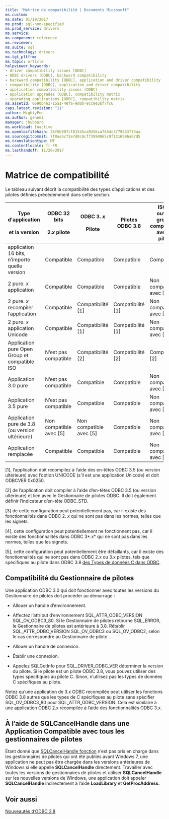 ```yaml
---
title: "Matrice de compatibilité | Documents Microsoft"
ms.custom: 
ms.date: 01/19/2017
ms.prod: sql-non-specified
ms.prod_service: drivers
ms.service: 
ms.component: reference
ms.reviewer: 
ms.suite: sql
ms.technology: drivers
ms.tgt_pltfrm: 
ms.topic: article
helpviewer_keywords:
- driver compatibility issues [ODBC]
- ODBC drivers [ODBC], backward compatibility
- backward compatibility [ODBC], application and driver compatibility
- compatibility [ODBC], application and driver compatibility
- application compatibility issues [ODBC]
- application upgrades [ODBC], compatibility matrix
- upgrading applications [ODBC], compatibility matrix
ms.assetid: 0690b463-15a1-48fa-9d0b-9cc9e5bf7fc6
caps.latest.revision: "11"
author: MightyPen
ms.author: genemi
manager: jhubbard
ms.workload: Inactive
ms.openlocfilehash: 26f6b907cf81545ce8356ca7654c3779833f73aa
ms.sourcegitcommit: 7f8aebc72e7d0c8cff3990865c9f1316996a67d5
ms.translationtype: MT
ms.contentlocale: fr-FR
ms.lasthandoff: 11/20/2017
---
```

# <a name="compatibility-matrix"></a>Matrice de compatibilité
Le tableau suivant décrit la compatibilité des types d’applications et des pilotes définies précédemment dans cette section.  
  
|Type d'application<br /><br /> et la version|ODBC 32 bits<br /><br /> 2.*x* pilote|ODBC 3. *x*<br /><br /> Pilote|Pilotes ODBC 3.8|ISO et ouvrez groupe compatibles avec le pilote|  
|--------------------------------------|-----------------------------------|---------------------------|---------------------|-----------------------------------------|  
|application 16 bits, n’importe quelle version|Compatible|Compatible|Compatible|Compatible|  
|2 pure. *x* application|Compatible|Compatible|Compatible|Non compatible avec [3]|  
|2 pure. *x* recompiler l’application|Compatible|Compatibilité [1]|Compatibilité [1]|Non compatible avec [3]|  
|2 pure. *x* application Unicode|Compatible|Compatibilité [1]|Compatibilité [1]|Non compatible avec [3]|  
|Application pure Open Group et compatible ISO|N’est pas compatible|Compatibilité [2]|Compatibilité [2]|Compatibilité [2]|  
|Application 3.0 pure|N’est pas compatible|Compatible|Compatible|Non compatible avec [4]|  
|Application 3.5 pure|N’est pas compatible|Compatible|Compatible|Non compatible avec [4]|  
|Application pure de 3.8 (ou version ultérieure)|Non compatible avec [5]|Non compatible avec [5]|Compatible|Non compatible avec [4]|  
|Application remplacée|Compatible|Compatible|Compatible|Non compatible avec [3]|  
  
 [1], l’application doit recompilez à l’aide des en-têtes ODBC 3.5 (ou version ultérieure) avec l’option UNICODE (s’il est une application Unicode) et doit ODBCVER 0x0250.  
  
 [2] de l’application doit compiler à l’aide d’en-têtes ODBC 3.5 (ou version ultérieure) et lien avec le Gestionnaire de pilotes ODBC. Il doit également définir l’indicateur d’en-tête ODBC_STD.  
  
 [3] de cette configuration peut potentiellement pas, car il existe des fonctionnalités dans ODBC 2. *x* qui ne sont pas dans les normes, telles que les signets.  
  
 [4], cette configuration peut potentiellement ne fonctionnent pas, car il existe des fonctionnalités dans ODBC 3*.x* qui ne sont pas dans les normes, telles que les signets.  
  
 [5], cette configuration peut potentiellement être défaillants, car il existe des fonctionnalités qui ne sont pas dans ODBC 2.x ou 3.x pilotes, tels que spécifiques au pilote dans ODBC 3.8 [des Types de données C dans ODBC](../../../odbc/reference/develop-app/c-data-types-in-odbc.md).  
  
## <a name="driver-manager-compatibility"></a>Compatibilité du Gestionnaire de pilotes  
 Une application ODBC 3.0 qui doit fonctionner avec toutes les versions du Gestionnaire de pilotes doit procéder au démarrage :  
  
-   Allouer un handle d’environnement.  
  
-   Affectez l’attribut d’environnement SQL_ATTR_ODBC_VERSION SQL_OV_ODBC3_80. Si le Gestionnaire de pilotes retourne SQL_ERROR, le Gestionnaire de pilotes est antérieure à 3.8. Rétablir SQL_ATTR_ODBC_VERSION SQL_OV_ODBC3 ou SQL_OV_ODBC2, selon le cas correspondre au Gestionnaire de pilote.  
  
-   Allouer un handle de connexion.  
  
-   Établir une connexion.  
  
-   Appelez SQLGetInfo pour SQL_DRIVER_ODBC_VER déterminer la version du pilote. Si le pilote est un pilote ODBC 3.8, vous pouvez utiliser des types spécifiques au pilote C. Sinon, n’utilisez pas les types de données C spécifiques au pilote.  
  
 Notez qu’une application de 3.x ODBC recompilée peut utiliser les fonctions ODBC 3.8 autres que les types de C spécifiques au pilote sans spécifier SQL_OV_ODBC3_80 pour SQL_ATTR_ODBC_VERSION. Cela est similaire à une application ODBC 2.x recompilée à l’aide des fonctionnalités ODBC 3.x.  
  
## <a name="using-sqlcancelhandle-in-an-application-compatible-with-all-driver-managers"></a>À l’aide de SQLCancelHandle dans une Application Compatible avec tous les gestionnaires de pilotes  
 Étant donné que [SQLCancelHandle fonction](../../../odbc/reference/syntax/sqlcancelhandle-function.md) n’est pas pris en charge dans les gestionnaires de pilotes qui ont été publiés avant Windows 7, une application ne peut pas être chargée dans les versions antérieures de Windows si elle appelle **SQLCancelHandle** directement. Travailler avec toutes les versions de gestionnaires de pilotes et utiliser **SQLCancelHandle** sur les nouvelles versions de Windows, une application doit appeler **SQLCancelHandle** indirectement à l’aide **LoadLibrary** et **GetProcAddress.**  
  
## <a name="see-also"></a>Voir aussi  
 [Nouveautés d’ODBC 3.8](../../../odbc/reference/what-s-new-in-odbc-3-8.md)
